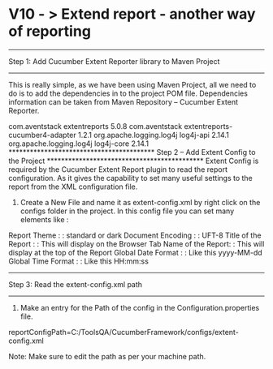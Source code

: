 # V10 - > Extend report - another way of reporting

***************************************************************
Step 1: Add Cucumber Extent Reporter library to Maven Project
*********************************************************
This is really simple, as we have been using Maven Project,
 all we need to do is to add the dependencies in to the project POM file. 
Dependencies information can be taken from Maven Repository – Cucumber Extent Reporter.

<!-- https://mvnrepository.com/artifact/com.aventstack/extentreports -->
<dependency>
    <groupId>com.aventstack</groupId>
    <artifactId>extentreports</artifactId>
    <version>5.0.8</version>
</dependency>

<!-- https://mvnrepository.com/artifact/com.aventstack/extentreports-cucumber4-adapter -->
<dependency>
    <groupId>com.aventstack</groupId>
    <artifactId>extentreports-cucumber4-adapter</artifactId>
    <version>1.2.1</version>
</dependency>

  <dependency>
    <groupId>org.apache.logging.log4j</groupId>
    <artifactId>log4j-api</artifactId>
    <version>2.14.1</version>
  </dependency>
  
  <dependency>
    <groupId>org.apache.logging.log4j</groupId>
    <artifactId>log4j-core</artifactId>
    <version>2.14.1</version>
  </dependency>
*****************************************
Step 2 – Add Extent Config to the Project
********************************************
Extent Config is required by the Cucumber Extent Report plugin to read the report configuration. As it gives the capability to set many useful settings to the report from the XML configuration file.

1. Create a New File and name it as extent-config.xml by right click on the configs folder in the project. In this config file you can set many elements like :

Report Theme : <theme> : standard or dark
Document Encoding : <encoding> : UFT-8
Title of the Report : <documentTitle> : This will display on the Browser Tab
Name of the Report: <reportName>: This will display at the top of the Report
Global Date Format : <dateFormat> : Like this yyyy-MM-dd
Global Time Format  : <timeFormat> : Like this HH:mm:ss

**************************************
Step 3: Read the extent-config.xml path
****************************************
1. Make an entry for the Path of the config in the Configuration.properties file.

reportConfigPath=C:/ToolsQA/CucumberFramework/configs/extent-config.xml

Note: Make sure to edit the path as per your machine path.

 
